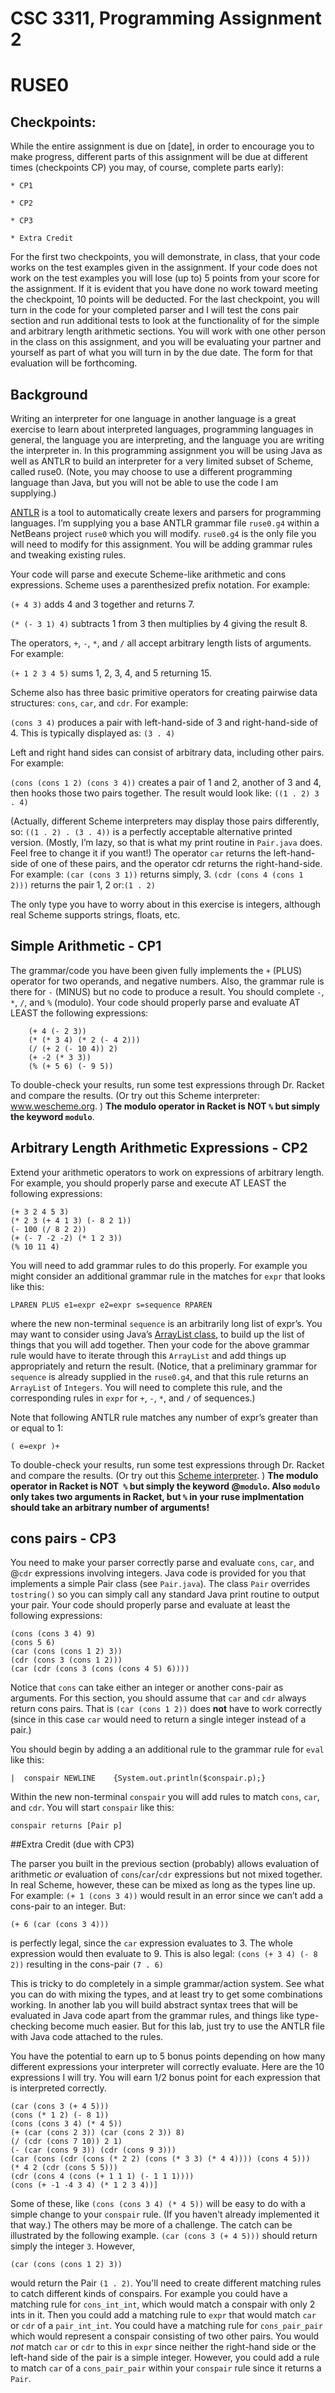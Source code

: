 # CSC 3311, Programming Assignment 2
# RUSE0

## Checkpoints:
While the entire assignment is due on [date], in order to encourage you to make progress, different parts of this assignment will be due at different times (checkpoints CP)
you may, of course, complete parts early):

	* CP1 

	* CP2 

	* CP3 

	* Extra Credit 

For the first two checkpoints, you will demonstrate, in class, that your code works on the test examples given in the assignment.  If your code does not work on the test examples you will lose (up to) 5 points from your score for the assignment.  If it is evident that you have done no work toward meeting the checkpoint, 10 points will be deducted.  For the last checkpoint, you will turn in the code for your completed parser and I will test the cons pair section and run additional tests to look at the functionality of for the simple and arbitrary length arithmetic sections.  You will work with one other person in the class on this assignment, and you will be evaluating your partner and yourself as part of what you will turn in by the due date.  The form for that evaluation will be forthcoming.

## Background
Writing an interpreter for one language in another language is a great exercise to learn about interpreted languages, programming languages in general, the language you are interpreting, and the language you are writing the interpreter in.  In this programming assignment you will be using Java as well as ANTLR to build an interpreter for a very limited subset of Scheme, called ruse0.  (Note, you may choose to use a different programming language than Java, but you will not be able to use the code I am supplying.)

[ANTLR](http://antlr.org) is a tool to automatically create lexers and parsers for programming languages.  I’m supplying you a base ANTLR grammar file `ruse0.g4` within a NetBeans project `ruse0` which you will modify.  `ruse0.g4` is the only file you will need to modify for this assignment.  You will be adding grammar rules and tweaking existing rules.

Your code will parse and execute Scheme-like arithmetic and cons expressions.  Scheme uses a parenthesized prefix notation.  For example:

`(+ 4 3)`  adds 4 and 3 together and returns 7.

`(* (- 3 1) 4)` subtracts 1 from 3 then multiplies by 4 giving the result 8.

The operators, `+`, `-`, `*`, and `/` all accept arbitrary length lists of arguments.  For example:

`(+ 1 2 3 4 5)` sums 1, 2, 3, 4, and 5 returning 15.

Scheme also has three basic primitive operators for creating pairwise data structures: `cons`, `car`, and `cdr`.  For example:

`(cons 3 4)` produces a pair with left-hand-side of 3 and right-hand-side of 4.  This is typically displayed as: `(3 . 4)`

Left and right hand sides can consist of arbitrary data, including other pairs.  For example:

`(cons (cons 1 2) (cons 3 4))`
creates a pair of 1 and 2, another of 3 and 4, then hooks those two pairs together.  The result would look like:
`((1 . 2) 3 . 4)`

(Actually, different Scheme interpreters may display those pairs differently, so:
	`((1 . 2) . (3 . 4))`
is a perfectly acceptable alternative printed version.  (Mostly, I’m lazy, so that is what my print routine in `Pair.java` does.  Feel free to change it if you want!)
The operator `car` returns the left-hand-side of one of these pairs, and the operator cdr returns the right-hand-side.  For example:
`(car (cons 3 1))` returns simply, 3.
`(cdr (cons 4 (cons 1 2)))` returns the pair 1, 2 or:`(1 . 2)`

The only type you have to worry about in this exercise is integers, although real Scheme supports strings, floats, etc.

## Simple Arithmetic - CP1
The grammar/code you have been given fully implements the `+` (PLUS) operator for two operands, and negative numbers.  Also, the grammar rule is there for `-` (MINUS) but no code to produce a result.  You should complete `-`, `*`, `/`, and `%` (modulo).  Your code should properly parse and evaluate AT LEAST the following expressions:

        (+ 4 (- 2 3))
        (* (* 3 4) (* 2 (- 4 2)))
        (/ (+ 2 (- 10 4)) 2)
        (+ -2 (* 3 3))
        (% (+ 5 6) (- 9 5))

To double-check your results, run some test expressions through Dr. Racket and compare the results.  (Or try out this Scheme interpreter: www.wescheme.org. )  **The modulo operator in Racket is NOT `%` but simply the keyword `modulo`**.

## Arbitrary Length Arithmetic Expressions - CP2

Extend your arithmetic operators to work on expressions of arbitrary length.  For example, you should properly parse and execute AT LEAST the following expressions:

    (+ 3 2 4 5 3)
    (* 2 3 (+ 4 1 3) (- 8 2 1))
    (- 100 (/ 8 2 2))
    (+ (- 7 -2 -2) (* 1 2 3))
    (% 10 11 4)

You will need to add grammar rules to do this properly.  For example you might consider an additional grammar rule in
the matches for `expr` that looks like this:

    LPAREN PLUS e1=expr e2=expr s=sequence RPAREN

where the new non-terminal `sequence` is an arbitrarily long list of expr’s.  You may want to consider using Java’s 
[ArrayList class](http://www.tutorialspoint.com/java/java_arraylist_class.htm), to build up the list of things that you will add together.  Then your code for the above grammar rule would have to iterate through this `ArrayList` and add things up appropriately and return the result.  (Notice, that a preliminary grammar for `sequence` is already supplied in the `ruse0.g4`, and that this rule returns an `ArrayList` of `Integers`.  You will need to complete this rule, and the corresponding rules in `expr` for `+`, `-`, `*`, and `/` of sequences.)

Note that following ANTLR rule matches any number of expr’s greater than or equal to 1:

    ( e=expr )+

To double-check your results, run some test expressions through Dr. Racket and compare the results.  (Or try out this [Scheme interpreter](www.wescheme.org). )  **The modulo operator in Racket is NOT` %` but simply the keyword @`modulo`.  Also `modulo` only takes two arguments
in Racket, but `%` in your ruse implmentation should take an arbitrary number of arguments!**

## cons pairs - CP3

You need to make your parser correctly parse and evaluate `cons`, `car`, and @`cdr` expressions involving integers.  Java code is provided for you that implements a simple Pair class (see `Pair.java`).  The class `Pair` overrides `tostring()` so you can simply call any standard Java print routine to output your pair.  Your code should properly parse and evaluate at least the following expressions:

    (cons (cons 3 4) 9)
    (cons 5 6)
    (car (cons (cons 1 2) 3))
    (cdr (cons 3 (cons 1 2)))
    (car (cdr (cons 3 (cons (cons 4 5) 6))))


Notice that `cons` can take either an integer or another cons-pair as arguments.  For this section, you should assume that `car` and `cdr` 
always return cons pairs.  That is `(car (cons 1 2))` does **not** have to work correctly (since in this case `car` would need
to return a single integer instead of a pair.)

You should begin by adding a an additional rule to the grammar rule for `eval` like this:

    |  conspair NEWLINE    {System.out.println($conspair.p);}

Within the new non-terminal `conspair` you will add rules to match `cons`, `car`, and `cdr`.  You will start `conspair` like this:

    conspair returns [Pair p]

##Extra Credit (due with CP3)

The parser you built in the previous section (probably) allows evaluation of arithmetic *or* evaluation of `cons`/`car`/`cdr` expressions but not mixed together.  In real Scheme, however, these can be mixed as long as the types line up.  For example:
`(+ 1 (cons 3 4))`
would result in an error since we can’t add a cons-pair to an integer.  But:

`(+ 6 (car (cons 3 4)))`

is perfectly legal, since the `car` expression evaluates to 3.  The whole expression would then evaluate to 9.  This is also legal: 
`(cons (+ 3 4) (- 8 2))`
resulting in the cons-pair `(7 . 6)`

This is tricky to do completely in a simple grammar/action system.  See what you can do with mixing the types, and at least try to get some combinations working.  In another lab you will build abstract syntax trees that will be evaluated in Java code apart from the grammar rules, and things like type-checking become much easier.  But for this lab, just try to use the ANTLR file with Java code attached to the rules.

You have the potential to earn up to 5 bonus points depending on how many different expressions your interpreter will correctly evaluate.  Here are the 10 expressions I will try.  You will earn 1/2 bonus point for each expression that is interpreted correctly.


    (car (cons 3 (+ 4 5)))
    (cons (* 1 2) (- 8 1))
    (cons (cons 3 4) (* 4 5))
    (+ (car (cons 2 3)) (car (cons 2 3)) 8)
    (/ (cdr (cons 7 10)) 2 1)
    (- (car (cons 9 3)) (cdr (cons 9 3)))
    (car (cons (cdr (cons (* 2 2) (cons (* 3 3) (* 4 4)))) (cons 4 5)))
    (* 4 2 (cdr (cons 5 5)))
    (cdr (cons 4 (cons (+ 1 1 1) (- 1 1 1))))
    (cons (+ -1 -4 3 4) (* 1 2 3 4))]

Some of these, like `(cons (cons 3 4) (* 4 5))` will be easy to do with a simple change to your `conspair` rule.  (If you haven't
already implemented it that way.)  The others may be more of a challenge.  The catch can be illustrated by the following example.
`(car (cons 3 (+ 4 5)))` should return simply the integer `3`.  However, 

    (car (cons (cons 1 2) 3))

would return
the Pair `(1 . 2)`.  You'll need to create different matching rules to catch different kinds of conspairs.  For example you
could have a matching rule for `cons_int_int`, which would match a conspair with only 2 ints in it.  Then you could add a matching rule
to `expr` that would match `car` or `cdr` of a `pair_int_int`.  You could have a matching rule for `cons_pair_pair` which would represent
a conspair consisting of two other pairs.  You would *not* match `car` or `cdr` to this in `expr` since neither the right-hand
side or the left-hand side of the pair is a simple integer.  However, you could add a rule to match `car` of a `cons_pair_pair` within your `conspair` rule since it returns a `Pair`.
